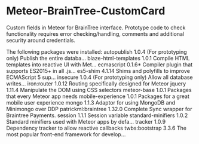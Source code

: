 # Meteor-BrainTree-CustomCard
Custom fields in Meteor for BrainTree interface.  Prototype code to check functionality requires error checking/handling, comments and additional security around credentials.

The following packages were installed:
autopublish           1.0.4  (For prototyping only) Publish the entire databa...
blaze-html-templates  1.0.1  Compile HTML templates into reactive UI with Met...
ecmascript            0.1.6* Compiler plugin that supports ES2015+ in all .js...
es5-shim              4.1.14  Shims and polyfills to improve ECMAScript 5 sup...
insecure              1.0.4  (For prototyping only) Allow all database writes...
iron:router           1.0.12  Routing specifically designed for Meteor
jquery                1.11.4  Manipulate the DOM using CSS selectors
meteor-base           1.0.1  Packages that every Meteor app needs
mobile-experience     1.0.1  Packages for a great mobile user experience
mongo                 1.1.3  Adaptor for using MongoDB and Minimongo over DDP
patrickml:braintree   1.32.0  Complete Sync wrapper for Braintree Payments.
session               1.1.1  Session variable
standard-minifiers    1.0.2  Standard minifiers used with Meteor apps by defa...
tracker               1.0.9  Dependency tracker to allow reactive callbacks
twbs:bootstrap        3.3.6  The most popular front-end framework for develop...

